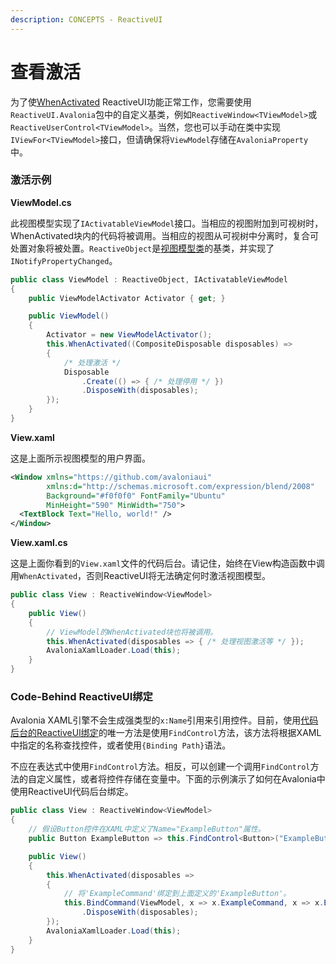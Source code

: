 ```yaml
---
description: CONCEPTS - ReactiveUI
---
```


# 查看激活

为了使[WhenActivated](https://reactiveui.net/docs/handbook/when-activated/) ReactiveUI功能正常工作，您需要使用`ReactiveUI.Avalonia`包中的自定义基类，例如`ReactiveWindow<TViewModel>`或`ReactiveUserControl<TViewModel>`。当然，您也可以手动在类中实现`IViewFor<TViewModel>`接口，但请确保将`ViewModel`存储在`AvaloniaProperty`中。

### 激活示例

**ViewModel.cs**

此视图模型实现了`IActivatableViewModel`接口。当相应的视图附加到可视树时，WhenActivated块内的代码将被调用。当相应的视图从可视树中分离时，复合可处置对象将被处置。`ReactiveObject`是[视图模型类](https://reactiveui.net/docs/handbook/view-models/)的基类，并实现了`INotifyPropertyChanged`。

```csharp
public class ViewModel : ReactiveObject, IActivatableViewModel
{
    public ViewModelActivator Activator { get; }

    public ViewModel()
    {
        Activator = new ViewModelActivator();
        this.WhenActivated((CompositeDisposable disposables) =>
        {
            /* 处理激活 */
            Disposable
                .Create(() => { /* 处理停用 */ })
                .DisposeWith(disposables);
        });
    }
}
```

**View.xaml**

这是上面所示视图模型的用户界面。

```xml
<Window xmlns="https://github.com/avaloniaui"
        xmlns:d="http://schemas.microsoft.com/expression/blend/2008"
        Background="#f0f0f0" FontFamily="Ubuntu"
        MinHeight="590" MinWidth="750">
  <TextBlock Text="Hello, world!" />
</Window>
```

**View.xaml.cs**

这是上面你看到的`View.xaml`文件的代码后台。请记住，始终在View构造函数中调用`WhenActivated`，否则ReactiveUI将无法确定何时激活视图模型。

```csharp
public class View : ReactiveWindow<ViewModel>
{
    public View()
    {
        // ViewModel的WhenActivated块也将被调用。
        this.WhenActivated(disposables => { /* 处理视图激活等 */ });
        AvaloniaXamlLoader.Load(this);
    }
}
```

### Code-Behind ReactiveUI绑定

Avalonia XAML引擎不会生成强类型的`x:Name`引用来引用控件。目前，使用[代码后台的ReactiveUI绑定](https://reactiveui.net/docs/handbook/data-binding/)的唯一方法是使用`FindControl`方法，该方法将根据XAML中指定的名称查找控件，或者使用`{Binding Path}`语法。

不应在表达式中使用`FindControl`方法。相反，可以创建一个调用`FindControl`方法的自定义属性，或者将控件存储在变量中。下面的示例演示了如何在Avalonia中使用ReactiveUI代码后台绑定。

```csharp
public class View : ReactiveWindow<ViewModel>
{
    // 假设Button控件在XAML中定义了Name="ExampleButton"属性。
    public Button ExampleButton => this.FindControl<Button>("ExampleButton");

    public View()
    {
        this.WhenActivated(disposables => 
        {
            // 将'ExampleCommand'绑定到上面定义的'ExampleButton'。
            this.BindCommand(ViewModel, x => x.ExampleCommand, x => x.ExampleButton)
                .DisposeWith(disposables);
        });
        AvaloniaXamlLoader.Load(this);
    }
}
```